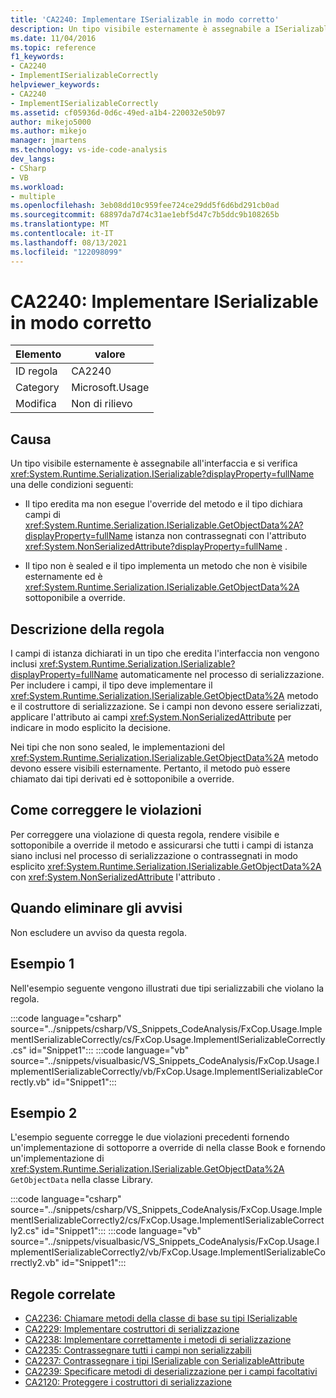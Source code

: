 ```yaml
---
title: 'CA2240: Implementare ISerializable in modo corretto'
description: Un tipo visibile esternamente è assegnabile a ISerializable e il tipo eredita ma non esegue l'override di GetObjectData e il tipo dichiara campi di istanza non contrassegnati con l'attributo System.NonSerializedAttribute. oppure il tipo non è sealed e il tipo implementa un metodo GetObjectData che non è visibile esternamente ed è sottoponibile a override.
ms.date: 11/04/2016
ms.topic: reference
f1_keywords:
- CA2240
- ImplementISerializableCorrectly
helpviewer_keywords:
- CA2240
- ImplementISerializableCorrectly
ms.assetid: cf05936d-0d6c-49ed-a1b4-220032e50b97
author: mikejo5000
ms.author: mikejo
manager: jmartens
ms.technology: vs-ide-code-analysis
dev_langs:
- CSharp
- VB
ms.workload:
- multiple
ms.openlocfilehash: 3eb08dd10c959fee724ce29dd5f6d6bd291cb0ad
ms.sourcegitcommit: 68897da7d74c31ae1ebf5d47c7b5ddc9b108265b
ms.translationtype: MT
ms.contentlocale: it-IT
ms.lasthandoff: 08/13/2021
ms.locfileid: "122098099"
---
```

# <a name="ca2240-implement-iserializable-correctly"></a>CA2240: Implementare ISerializable in modo corretto

|Elemento|valore|
|-|-|
|ID regola|CA2240|
|Category|Microsoft.Usage|
|Modifica|Non di rilievo|

## <a name="cause"></a>Causa

Un tipo visibile esternamente è assegnabile all'interfaccia e si verifica <xref:System.Runtime.Serialization.ISerializable?displayProperty=fullName> una delle condizioni seguenti:

- Il tipo eredita ma non esegue l'override del metodo e il tipo dichiara campi di <xref:System.Runtime.Serialization.ISerializable.GetObjectData%2A?displayProperty=fullName> istanza non contrassegnati con l'attributo <xref:System.NonSerializedAttribute?displayProperty=fullName> .

- Il tipo non è sealed e il tipo implementa un metodo che non è visibile esternamente ed è <xref:System.Runtime.Serialization.ISerializable.GetObjectData%2A> sottoponibile a override.

## <a name="rule-description"></a>Descrizione della regola
I campi di istanza dichiarati in un tipo che eredita l'interfaccia non vengono inclusi <xref:System.Runtime.Serialization.ISerializable?displayProperty=fullName> automaticamente nel processo di serializzazione. Per includere i campi, il tipo deve implementare il <xref:System.Runtime.Serialization.ISerializable.GetObjectData%2A> metodo e il costruttore di serializzazione. Se i campi non devono essere serializzati, applicare l'attributo ai campi <xref:System.NonSerializedAttribute> per indicare in modo esplicito la decisione.

Nei tipi che non sono sealed, le implementazioni del <xref:System.Runtime.Serialization.ISerializable.GetObjectData%2A> metodo devono essere visibili esternamente. Pertanto, il metodo può essere chiamato dai tipi derivati ed è sottoponibile a override.

## <a name="how-to-fix-violations"></a>Come correggere le violazioni
Per correggere una violazione di questa regola, rendere visibile e sottoponibile a override il metodo e assicurarsi che tutti i campi di istanza siano inclusi nel processo di serializzazione o contrassegnati in modo esplicito <xref:System.Runtime.Serialization.ISerializable.GetObjectData%2A> con <xref:System.NonSerializedAttribute> l'attributo .

## <a name="when-to-suppress-warnings"></a>Quando eliminare gli avvisi
Non escludere un avviso da questa regola.

## <a name="example-1"></a>Esempio 1
Nell'esempio seguente vengono illustrati due tipi serializzabili che violano la regola.

:::code language="csharp" source="../snippets/csharp/VS_Snippets_CodeAnalysis/FxCop.Usage.ImplementISerializableCorrectly/cs/FxCop.Usage.ImplementISerializableCorrectly.cs" id="Snippet1":::
:::code language="vb" source="../snippets/visualbasic/VS_Snippets_CodeAnalysis/FxCop.Usage.ImplementISerializableCorrectly/vb/FxCop.Usage.ImplementISerializableCorrectly.vb" id="Snippet1":::

## <a name="example-2"></a>Esempio 2
L'esempio seguente corregge le due violazioni precedenti fornendo un'implementazione di sottoporre a override di nella classe Book e fornendo un'implementazione di <xref:System.Runtime.Serialization.ISerializable.GetObjectData%2A> `GetObjectData` nella classe Library.

:::code language="csharp" source="../snippets/csharp/VS_Snippets_CodeAnalysis/FxCop.Usage.ImplementISerializableCorrectly2/cs/FxCop.Usage.ImplementISerializableCorrectly2.cs" id="Snippet1":::
:::code language="vb" source="../snippets/visualbasic/VS_Snippets_CodeAnalysis/FxCop.Usage.ImplementISerializableCorrectly2/vb/FxCop.Usage.ImplementISerializableCorrectly2.vb" id="Snippet1":::


## <a name="related-rules"></a>Regole correlate

- [CA2236: Chiamare metodi della classe di base su tipi ISerializable](../code-quality/ca2236.md)
- [CA2229: Implementare costruttori di serializzazione](/dotnet/fundamentals/code-analysis/quality-rules/ca2229)
- [CA2238: Implementare correttamente i metodi di serializzazione](../code-quality/ca2238.md)
- [CA2235: Contrassegnare tutti i campi non serializzabili](/dotnet/fundamentals/code-analysis/quality-rules/ca2235)
- [CA2237: Contrassegnare i tipi ISerializable con SerializableAttribute](/dotnet/fundamentals/code-analysis/quality-rules/ca2237)
- [CA2239: Specificare metodi di deserializzazione per i campi facoltativi](../code-quality/ca2239.md)
- [CA2120: Proteggere i costruttori di serializzazione](../code-quality/ca2120.md)

